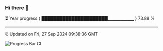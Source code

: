 ### Hi there 👋

⏳ Year progress { ██████████████████████▁▁▁▁▁▁▁▁ } 73.88 %

---

⏰ Updated on Fri, 27 Sep 2024 09:38:36 GMT

![Progress Bar CI](https://github.com/IshwaranRudhara/GIT-ACTION/workflows/Progress%20Bar%20CI/badge.svg)
